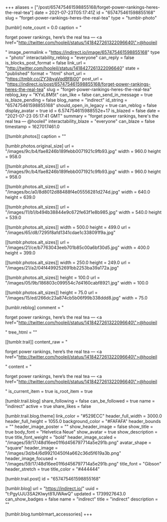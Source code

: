 +++
aliases = ["/post/657475461598855168/forget-power-rankings-heres-the-real-tea"]
date = 2021-07-23T05:17:41Z
id = "657475461598855168"
slug = "forget-power-rankings-heres-the-real-tea"
type = "tumblr-photo"

[tumblr]
note_count = 0.0
caption = "<p>forget power rankings, here&rsquo;s the real tea — <a href=\"http://twitter.com/hooleil/status/1418427261322096640\">@hooleil</a></p>"
image_permalink = "https://indirect.io/image/657475461598855168"
type = "photo"
interactability_reblog = "everyone"
can_reply = false
is_blocks_post_format = false
link_url = "http://twitter.com/hooleil/status/1418427261322096640"
state = "published"
format = "html"
short_url = "https://tmblr.co/ZY3jbyaVqdBf8i00"
post_url = "https://indirect.io/post/657475461598855168/forget-power-rankings-heres-the-real-tea"
slug = "forget-power-rankings-heres-the-real-tea"
reblog_key = "KYxL8M5t"
can_like = false
can_send_in_message = true
is_blaze_pending = false
blog_name = "indirect"
id_string = "657475461598855168"
should_open_in_legacy = true
can_reblog = false
display_avatar = true
id = 6.574754615988552e+17
is_blazed = false
date = "2021-07-23 05:17:41 GMT"
summary = "forget power rankings, here's the real tea — @hooleil"
interactability_blaze = "everyone"
can_blaze = false
timestamp = 1627017461.0

[[tumblr.photos]]
caption = ""

[tumblr.photos.original_size]
url = "/images/9c/b4/fae8246b189febb0071921c9fb93.jpg"
width = 960.0
height = 958.0

[[tumblr.photos.alt_sizes]]
url = "/images/9c/b4/fae8246b189febb0071921c9fb93.jpg"
width = 960.0
height = 958.0

[[tumblr.photos.alt_sizes]]
url = "/images/bc/a0/8d8012d88488f4e05556281d274d.jpg"
width = 640.0
height = 639.0

[[tumblr.photos.alt_sizes]]
url = "/images/11/b1/b494b38844e9c672fe63f1e8b985.jpg"
width = 540.0
height = 539.0

[[tumblr.photos.alt_sizes]]
width = 500.0
height = 499.0
url = "/images/65/d8/7295f8afd1341cdae1c338091f9a.jpg"

[[tumblr.photos.alt_sizes]]
url = "/images/21/ce/b7763043eeb701b85c00a6bf30d5.jpg"
width = 400.0
height = 399.0

[[tumblr.photos.alt_sizes]]
width = 250.0
height = 249.0
url = "/images/21/a2/04f4499252691bb2253ba39a172a.jpg"

[[tumblr.photos.alt_sizes]]
height = 100.0
url = "/images/05/9b/186803c099554c7d4160cabf8921.jpg"
width = 100.0

[[tumblr.photos.alt_sizes]]
height = 75.0
url = "/images/15/ed/266dc23a874cb5b06f99b338ddd8.jpg"
width = 75.0

[tumblr.reblog]
comment = "<p>forget power rankings, here’s the real tea — <a href=\"http://twitter.com/hooleil/status/1418427261322096640\">@hooleil</a></p>"
tree_html = ""

[[tumblr.trail]]
content_raw = "<p>forget power rankings, here’s the real tea — <a href=\"http://twitter.com/hooleil/status/1418427261322096640\">@hooleil</a></p>"
content = "<p>forget power rankings, here&rsquo;s the real tea &mdash; <a href=\"http://twitter.com/hooleil/status/1418427261322096640\">@hooleil</a></p>"
is_current_item = true
is_root_item = true

[tumblr.trail.blog]
share_following = false
can_be_followed = true
name = "indirect"
active = true
share_likes = false

[tumblr.trail.blog.theme]
link_color = "#529ECC"
header_full_width = 3000.0
header_full_height = 1055.0
background_color = "#FAFAFA"
header_bounds = ""
header_image_poster = ""
show_header_image = false
show_title = true
body_font = "Helvetica Neue"
show_avatar = true
show_description = true
title_font_weight = "bold"
header_image_scaled = "/images/59/17/48d16ee01f6d456797714a5e291b.png"
avatar_shape = "square"
header_image = "/images/3d/b4/6d99210450f4a662c36d5f619a3b.png"
header_image_focused = "/images/59/17/48d16ee01f6d456797714a5e291b.png"
title_font = "Gibson"
header_stretch = true
title_color = "#444444"

[tumblr.trail.post]
id = "657475461598855168"

[tumblr.blog]
url = "https://indirect.io/"
uuid = "t:PgyUJU3SA2Klwyt81UWAwQ"
updated = 1739927643.0
can_show_badges = false
name = "indirect"
title = "indirect"
description = ""

[tumblr.blog.tumblrmart_accessories]
+++
